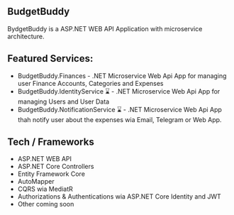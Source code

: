 ## BudgetBuddy

BydgetBuddy is a ASP.NET WEB API Application with microservice architecture.

## Featured Services: 

- BudgetBuddy.Finances - .NET Microservice Web Api App for managing user Finance Accounts, Categories and Expenses
- BudgetBuddy.IdentityService ⌛ -  .NET Microservice Web Api App for managing Users and User Data
- BudgetBuddy.NotificationService ⌛ - .NET Microservice Web Api App thah notify user about the expenses wia Email, Telegram or Web App.

## Tech / Frameworks

- ASP.NET WEB API
- ASP.NET Core Controllers
- Entity Framework Core
- AutoMapper
- CQRS wia MediatR
- Authorizations & Authentications wia ASP.NET Core Identity and JWT
- Other coming soon 
